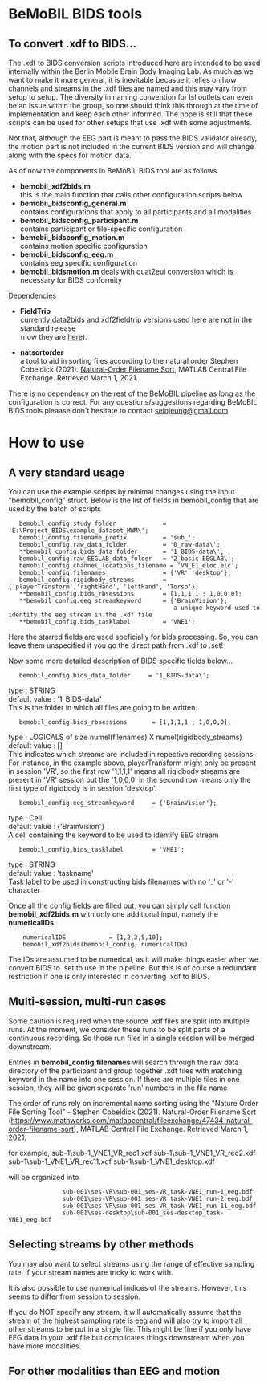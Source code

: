 # BeMoBIL BIDS tools  

## To convert .xdf to BIDS...  

The .xdf to BIDS conversion scripts introduced here are intended to be used internally within the Berlin Mobile Brain Body Imaging Lab. As much as we want to make it more general, it is inevitable becasue it relies on how channels and streams in the .xdf files are named and this may vary from setup to setup. The diversity in naming convention for lsl outlets can even be an issue within the group, so one should think this through at the time of implementation and keep each other informed.  The hope is still that these scripts can be used for other setups that use .xdf with some adjustments. 

Not that, although the EEG part is meant to pass the BIDS validator already, the motion part is not included in the current BIDS version and will change along with the specs for motion data. 


As of now the components in BeMoBIL BIDS tool are as follows

- **bemobil_xdf2bids.m**  
  this is the main function that calls other configuration scripts below  
- **bemobil_bidsconfig_general.m**   
  contains configurations that apply to all participants and all modalities  
- **bemobil_bidsconfig_participant.m**  
  contains participant or file-specific configuration   
- **bemobil_bidsconfig_motion.m**   
  contains motion specific configuration    
- **bemobil_bidsconfig_eeg.m**  
  contains eeg specific configuration  
- **bemobil_bidsmotion.m**
  deals with quat2eul conversion which is necessary for BIDS conformity


Dependencies

- **FieldTrip**     
currently data2bids and xdf2fieldtrip versions used here are not in the standard release  
(now they are [here]( https://github.com/sjeung/fieldtrip/tree/motion2bids)).  

- **natsortorder**  
a tool to aid in sorting files according to the natural order 
Stephen Cobeldick (2021). [Natural-Order Filename Sort](https://www.mathworks.com/matlabcentral/fileexchange/47434-natural-order-filename-sort), MATLAB Central File Exchange. Retrieved March 1, 2021.
  

There is no dependency on the rest of the BeMoBIL pipeline as long as the configuration is correct. 
For any questions/suggestions regarding BeMoBIL BIDS tools pleaase don't hesitate to contact <seinjeung@gmail.com>.

# How to use 

## A very standard usage 

You can use the example scripts by minimal changes using the input "bemobil_config" struct. 
Below is the list of fields in bemobil_config that are used by the batch of scripts 

       bemobil_config.study_folder             = 'E:\Project_BIDS\example_dataset_MWM\';
       bemobil_config.filename_prefix          = 'sub_';
       bemobil_config.raw_data_folder          = '0_raw-data\';
       **bemobil_config.bids_data_folder       = '1_BIDS-data\';     
       bemobil_config.raw_EEGLAB_data_folder   = '2_basic-EEGLAB\';
       bemobil_config.channel_locations_filename = 'VN_E1_eloc.elc'; 
       bemobil_config.filenames                = {'VR' 'desktop'}; 
       bemobil_config.rigidbody_streams        = {'playerTransform','rightHand', 'leftHand', 'Torso'};
       **bemobil_config.bids_rbsessions        = [1,1,1,1 ; 1,0,0,0]; 
       **bemobil_config.eeg_streamkeyword      = {'BrainVision'};
                                                  a unique keyword used to identify the eeg stream in the .xdf file             
       **bemobil_config.bids_tasklabel         = 'VNE1';

Here the starred fields are used speficially for bids processing.
So, you can leave them unspecified if you go the direct path from .xdf to .set!

Now some more detailed description of BIDS specific fields below...

       bemobil_config.bids_data_folder     = '1_BIDS-data\';  

type : STRING  
default value : '1_BIDS-data\'   
This is the folder in which all files are going to be written.
                                          
       bemobil_config.bids_rbsessions       = [1,1,1,1 ; 1,0,0,0];  

type : LOGICALS of size numel(filenames) X numel(rigidbody_streams)      
default value : []       
This indicates which streams are included in repective recording sessions. For instance, in the example above, playerTransform might only be present in session 'VR', so the first row '1,1,1,1' means all rigidbody streams are present in 'VR' session but the '1,0,0,0' in the second row means only the first type of rigidbody is in session 'desktop'.
       
       bemobil_config.eeg_streamkeyword     = {'BrainVision'}; 
       
type : Cell  
default value : {'BrainVision'}  
A cell containing the keyword to be used to identify EEG stream

       bemobil_config.bids_tasklabel        = 'VNE1';

type : STRING  
default value : 'taskname'  
Task label to be used in constructing bids filenames with no '_' or '-' character
  

Once all the config fields are filled out, you can simply call function **bemobil_xdf2bids.m** with only one additional input, namely the **numericalIDs**. 


        numericalIDS            = [1,2,3,5,10]; 
        bemobil_xdf2bids(bemobil_config, numericalIDs)

The IDs are assumed to be numerical, as it will make things easier when we convert BIDS to .set to use in the pipeline.
But this is of course a redundant restriction if one is only interested in converting .xdf to BIDS. 

## Multi-session, multi-run cases

Some caution is required when the source .xdf files are split into multiple runs. 
At the moment, we consider these runs to be split parts of a continuous recording. 
So those run files in a single session will be merged downstream. 


Entries in **bemobil_config.filenames** will search through the raw data directory of the participant and group together .xdf files with matching keyword in the name into one session. If there are multiple files in one session, they will be given separate 'run' numbers in the file name

         
The order of runs rely on incremental name sorting using the "Nature Order File Sorting Tool" - Stephen Cobeldick (2021). Natural-Order Filename Sort (https://www.mathworks.com/matlabcentral/fileexchange/47434-natural-order-filename-sort), MATLAB Central File Exchange. Retrieved March 1, 2021.

for example,
                   sub-1\sub-1_VNE1_VR_rec1.xdf
                   sub-1\sub-1_VNE1_VR_rec2.xdf
                   sub-1\sub-1_VNE1_VR_rec11.xdf
                   sub-1\sub-1_VNE1_desktop.xdf
                   
will be organized into

                   sub-001\ses-VR\sub-001_ses-VR_task-VNE1_run-1_eeg.bdf
                   sub-001\ses-VR\sub-001_ses-VR_task-VNE1_run-2_eeg.bdf
                   sub-001\ses-VR\sub-001_ses-VR_task-VNE1_run-11_eeg.bdf
                   sub-001\ses-desktop\sub-001_ses-desktop_task-VNE1_eeg.bdf


## Selecting streams by other methods

You may also want to select streams using the range of effective sampling rate, if your stream names are tricky to work with.

It is also possible to use numerical indices of the streams. 
However, this seems to differ from session to session. 

If you do NOT specify any stream, it will automatically assume that the stream of the highest sampling rate is eeg and will also try to import all other streams to be put in a single file.
This might be fine if you only have EEG data in your .xdf file but complicates things downstream when you have more modalities. 

## For other modalities than EEG and motion 

